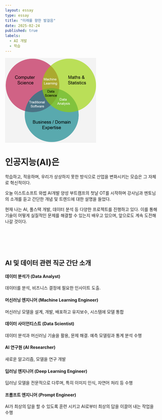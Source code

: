 ```yaml
---
layout: essay
type: essay
title: "미래를 향한 발걸음"
date: 2025-02-24
published: true
labels:
  - AI 개발
  - 학습
---
```


<img width="300px" class="rounded float-start pe-4" src="../img/stepping/datascience.png">

# 인공지능(AI)은
 학습하고, 적응하며, 우리가 상상하지 못한 방식으로 산업을 변화시키는 모습은 그 자체로 혁신적이다. 

오늘 이스트소프트 와썹 AI개발 양성 부트캠프의 첫날 OT를 시작하며
강사님과 멘토님의 소개를 듣고 간단한 개념 및 트렌드에 대한 설명을 들었다.

현재 나는 AI, 풀스택 개발, 데이터 분석 등 다양한 프로젝트를 진행하고 있다.
이를 통해 기술이 어떻게 실질적인 문제를 해결할 수 있는지 배우고 있으며, 앞으로도 계속 도전해 나갈 것이다.

<br/><br/><br/><br/>

## AI 및 데이터 관련 직군 간단 소개


#### 데이터 분석가 (Data Analyst)
데이터를 분석, 비즈니스 결정에 필요한 인사이트 도출.



#### 머신러닝 엔지니어 (Machine Learning Engineer)
머신러닝 모델을 설계, 개발, 배포하고 유지보수, 시스템에 모델 통합



#### 데이터 사이언티스트 (Data Scientist)
데이터 분석과 머신러닝 기술을 활용, 문제 해결. 예측 모델링과 통계 분석 수행



#### AI 연구원 (AI Researcher)
새로운 알고리즘, 모델을 연구 개발



#### 딥러닝 엔지니어 (Deep Learning Engineer)
딥러닝 모델을 전문적으로 다루며, 특히 이미지 인식, 자연어 처리 등 수행



#### 프롬프트 엔지니어 (Prompt Engineer)
AI가 최상의 답을 할 수 있도록 훈련 시키고 AI로부터 최상의 답을 이끌어 내는 작업을 수행